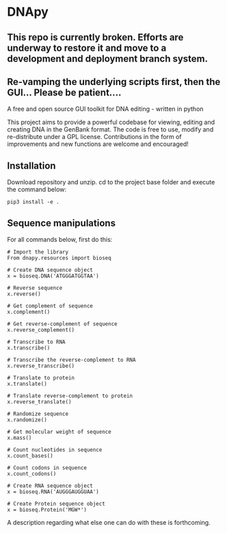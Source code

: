 DNApy
=====


## This repo is currently broken. Efforts are underway to restore it and move to a development and deployment branch system.
## Re-vamping the underlying scripts first, then the GUI... Please be patient....

A free and open source GUI toolkit for DNA editing - written in python

This project aims to provide a powerful codebase for viewing, editing and creating DNA in the GenBank format. The code is free to use, modify and re-distribute under a GPL license. Contributions in the form of improvements and new functions are welcome and encouraged!



## Installation
Download repository and unzip. cd to the project base folder and execute the command below:

```
pip3 install -e .
```

## Sequence manipulations
For all commands below, first do this:

```
# Import the library
From dnapy.resources import bioseq
```


```
# Create DNA sequence object
x = bioseq.DNA('ATGGGATGGTAA')

# Reverse sequence
x.reverse()

# Get complement of sequence
x.complement()

# Get reverse-complement of sequence
x.reverse_complement()

# Transcribe to RNA
x.transcribe()

# Transcribe the reverse-complement to RNA
x.reverse_transcribe()

# Translate to protein
x.translate()

# Translate reverse-complement to protein
x.reverse_translate()

# Randomize sequence
x.randomize()

# Get molecular weight of sequence
x.mass()

# Count nucleotides in sequence
x.count_bases()

# Count codons in sequence
x.count_codons()
```


```
# Create RNA sequence object
x = bioseq.RNA('AUGGGAUGGUAA')
```


```
# Create Protein sequence object
x = bioseq.Protein('MGW*')
```

A description regarding what else one can do with these is forthcoming.
